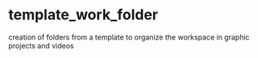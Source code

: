 # template_work_folder
creation of folders from a template to organize the workspace in graphic projects and videos
